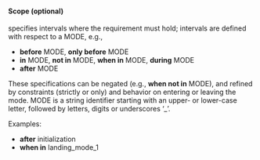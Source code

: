 #### Scope (optional)

specifies intervals where the requirement must hold; intervals are defined with respect to a MODE, e.g.,

* **before** MODE, **only before** MODE
* **in** MODE, **not in** MODE, **when in** MODE, **during** MODE
*  **after** MODE

These specifications can be negated (e.g., **when not in** MODE), and refined by constraints (strictly or only) and behavior on entering or leaving the mode.
MODE is a string identifier starting with an upper- or lower-case letter, followed by letters, digits or underscores ‘_’.

Examples:

* **after** initialization
* **when in** landing_mode_1
